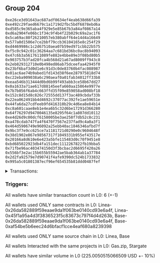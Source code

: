 ## Group 204

```0x41c8d6a00f4f853c538b887ce609c78cbadb958b
0xe26ce3d91643ac687adf0634ef4eab638d66fa39
0xe492c29faed6679c1a1719d2fbc5bdf6878ebd6a
0xd585c9e365aba4f929e5e85b67b3a84af0867a14
0xd6a2904fe06bc1f34c9f4b4f22b029c69a2ac1f6
0x5ca69ac80f26210057eb380abff64e14d4a16649
0x577a0d1506e7ce2bbf79ccb36104165e8c254f29
0xd4469986c1c2d67510aea07b59ed971cbb22b575
0xf5c0c942c01c36264aa7c681bd36bc0ac8b94093
0x47c6b3a5617611089fe882e4bbe89e3f08bd80b5
0x903757b3fad20fca4b568d21a67ad8009ff943c8
0x2eb829312710e0b498ed86ab75dceefaa42945f0
0x23bf6baf3d0d1e6c91d3c0de83760b4fac088987
0x01ac6ae74b9abed1fd143d38f6ee287975818d74
0xc22eba909038a6c290aeaf0a01fab34012ff33b8
0xeaa546b313444d0bd6b99f493abb3ce58b67dd27
0x0a1633a71ae617d88145eefa660aa15864e9977e
0x7b7b056f6ab4c663ffd35f09e859058ad008bf18
0x152c8d15d8c826c72555dd137f3ac489cbdaf33b
0x22ea062491bb4d4692c37077ac392fe1ae59651e
0x44fa6da27cdfeeb9fd416310b29c4d6ea8e84b14
0xc8a601caae8eb1e4ea6b5c32d6be17291d366280
0x64f76297d9470046135e8295f64c1a807dd10112
0xe4d26d9c00dcf6158005be3ae258f7db52c8c231
0xa478cdab747fa4f6470f7567e237fad9c4a0a3f1
0x464d5906749e96092a25ebb40ac1846346afbd7f
0x9bc3f7e9cc625ce7a1181721d0290e0c9604648f
0x38d1902e867e98567317f1049331b955ef43517e
0x20166a8d610e6e423a5bfe115483d0c70f9451e8
0xbd685022923db4fa151dec1112267822fb19bba5
0x71fbe96ac403474150d3f3bcbac2d6695f420a26
0x556bf3e2ac15b655b55942ae5bab364ab1a37784
0x2d2fa92579e7d90741f4afe9390dc524b1733832
0x995a5c01801387ecf96ef654535b81ddd0487fef
```
<details>
<summary>Transactions:</summary>

Hashes: 

Wallet: 0x41c8d6a00f4f853c538b887ce609c78cbadb958b

       Hash: 0x411b233caa596cd591ea4186e0a4b423a4adf07337e97d7698648b967bcc0695
         - source chain: Linea
         - destination chain: Scroll
         - project: Gas.zip
         - contract: 0x26da582889f59eaae9da1f063be0140cd93e6a4f
         - value USD: 0.0001498290774
       Hash: 0xaea5dc80a8e04b1f8ee9a0b04f535b6c07ec2881ef0f74d43443c6de416b4ff3
         - source chain: Linea
         - destination chain: Base
         - project: Stargate
         - contract: 0x45f1a95a4d3f3836523f5c83673c797f4d4d263b
         - value USD: 14.02968686
       Hash: 0x8e54e397578ec2c3e66bd834c4cc61e47398b732891b3e7a8f59003d31f024da
         - source chain: Base
         - destination chain: Base
         - project: Gas.zip
         - contract: 0x26da582889f59eaae9da1f063be0140cd93e6a4f
         - value USD: 5.852870629e-05
       Hash: 0xa884b77897cfcdffff69588955d2878c667b469e8bd2420648b075232ec16f24
         - source chain: Linea
         - destination chain: Linea
         - project: Gas.zip
         - contract: 0x26da582889f59eaae9da1f063be0140cd93e6a4f
         - value USD: 0.0001160733437
       Hash: 0x60b5a538fa51efdaba7948880c77e3b29797fa3facdb73412121363ec1e72fb2
         - source chain: Base
         - destination chain: Zora
         - project: Gas.zip
         - contract: 0x26da582889f59eaae9da1f063be0140cd93e6a4f
         - value USD: 0.0001272805235
       Hash: 0xde4e6a54e1c1904ac6abee1f58d0de2b826ddce138e5bbd6e160cbb446e27010
         - source chain: Base
         - destination chain: Optimism
         - project: Stargate
         - contract: 0xaf54be5b6eec24d6bfacf1cce4eaf680a8239398
         - value USD: 210.974912935
Wallet: 0xe26ce3d91643ac687adf0634ef4eab638d66fa39

       Hash:0xd0b1da10b3ba7eb05c281e9e6e0bff5cd70c32b545a58bdbb58093b3fac8eb5a
         - source chain: Linea
         - destination chain: Linea
         - project: Gas.zip
         - contract: 0x26da582889f59eaae9da1f063be0140cd93e6a4f
         - value USD: 4.270828843e-05
       Hash:0xfe8a853cf5e5db10ad4979ea513e9c57bb438df90d9cd1fb6f187e5a6695c4e9
         - source chain: Linea
         - destination chain: Base
         - project: Stargate
         - contract: 0x45f1a95a4d3f3836523f5c83673c797f4d4d263b
         - value USD: 13.820456934
       Hash:0xa4ef129d5d5be736fa3839424279f450c2f5b82abb18172f65bcb4c87debbadb
         - source chain: Base
         - destination chain: Scroll
         - project: Gas.zip
         - contract: 0x26da582889f59eaae9da1f063be0140cd93e6a4f
         - value USD: 0.0001537199825
       Hash:0x0c4ecaf11e3a06c240ea90265c8fd26f449d357fe96193105551b72eb24f1ee2
         - source chain: Linea
         - destination chain: Base
         - project: Gas.zip
         - contract: 0x26da582889f59eaae9da1f063be0140cd93e6a4f
         - value USD: 7.193277641e-05
       Hash:0xc939b1819128eaa5fe4bf35aeceea1f1845bbb666240eaa89970ffb1a64814ca
         - source chain: Base
         - destination chain: Metis
         - project: Gas.zip
         - contract: 0x26da582889f59eaae9da1f063be0140cd93e6a4f
         - value USD: 1.180063942e-06
       Hash:0x522fbc18748fd52a25970152a49ee637b36ffc890c17b2140602f7cfcda7c3f0
         - source chain: Base
         - destination chain: Optimism
         - project: Stargate
         - contract: 0xaf54be5b6eec24d6bfacf1cce4eaf680a8239398
         - value USD: 209.671591903
Wallet: 0xe492c29faed6679c1a1719d2fbc5bdf6878ebd6a

       Hash:0xce672d0368019d1aa518acbc37d0731fce7a05e4489b74e7c5a019aedbdeb96a
         - source chain: Linea
         - destination chain: Kava
         - project: Gas.zip
         - contract: 0x26da582889f59eaae9da1f063be0140cd93e6a4f
         - value USD: 1.852432064e-08
       Hash:0xc646f80d2a008d2169dc5f2f643aa8668a497e227b0fef9c697154c4cf1f98df
         - source chain: Linea
         - destination chain: Base
         - project: Stargate
         - contract: 0x45f1a95a4d3f3836523f5c83673c797f4d4d263b
         - value USD: 15.634680722
       Hash:0x44a41ce99151cfabcdc272a8f488df4f603a944df1c4d3186a85bbd1355291c3
         - source chain: Base
         - destination chain: Zora
         - project: Gas.zip
         - contract: 0x26da582889f59eaae9da1f063be0140cd93e6a4f
         - value USD: 0.0001520418168
       Hash:0xb74a63b002f59f4f199cbf214a3a78b381ba686e6f845ae5d0fc52dd815afd84
         - source chain: Linea
         - destination chain: Zora
         - project: Gas.zip
         - contract: 0x26da582889f59eaae9da1f063be0140cd93e6a4f
         - value USD: 6.082454022e-05
       Hash:0x1b954f44cdd26685929a0199e9fb3e548fc17cc5eaf8ffbd99f97580d46f15a0
         - source chain: Base
         - destination chain: Metis
         - project: Gas.zip
         - contract: 0x26da582889f59eaae9da1f063be0140cd93e6a4f
         - value USD: 2.108204362e-06
       Hash:0x6c99a29ab057270992534fe8d8954d3742a78a6bae7041791cc697f087ab1eb4
         - source chain: Base
         - destination chain: Optimism
         - project: Stargate
         - contract: 0xaf54be5b6eec24d6bfacf1cce4eaf680a8239398
         - value USD: 215.075515429
Wallet: 0xd585c9e365aba4f929e5e85b67b3a84af0867a14

       Hash:0xc31bc87b1899b430689a70d4363df5e65bc25001acff0601db296f91aee2db00
         - source chain: Linea
         - destination chain: Arbitrum
         - project: Gas.zip
         - contract: 0x26da582889f59eaae9da1f063be0140cd93e6a4f
         - value USD: 4.696623303e-05
       Hash:0x1bb20151ee5fb4f358d4abded4de0012bf03079b1f368b20fded7204ba83eb46
         - source chain: Linea
         - destination chain: Base
         - project: Stargate
         - contract: 0x45f1a95a4d3f3836523f5c83673c797f4d4d263b
         - value USD: 13.654425068
       Hash:0xd03b2e85eea398ac95045d262044277c5cb5fdf72ce04d3d14b58c550f6272ae
         - source chain: Base
         - destination chain: Zora
         - project: Gas.zip
         - contract: 0x26da582889f59eaae9da1f063be0140cd93e6a4f
         - value USD: 6.477719787e-05
       Hash:0x51d3205839b37da02f90345d0b3be6ff6f6136fdce31e5c792ead6127150121e
         - source chain: Linea
         - destination chain: Base
         - project: Gas.zip
         - contract: 0x26da582889f59eaae9da1f063be0140cd93e6a4f
         - value USD: 9.319889227e-05
       Hash:0x4842b207f2681ac08ee83e249afd10c380374067640c7750d8865154b6c5045b
         - source chain: Base
         - destination chain: Scroll
         - project: Gas.zip
         - contract: 0x26da582889f59eaae9da1f063be0140cd93e6a4f
         - value USD: 0.0001136091584
       Hash:0x5cd2701ebe34c631860241f1d309324fa8972b196ad874bfc10c511a5af8ef39
         - source chain: Base
         - destination chain: Optimism
         - project: Stargate
         - contract: 0xaf54be5b6eec24d6bfacf1cce4eaf680a8239398
         - value USD: 213.091349884
Wallet: 0xd6a2904fe06bc1f34c9f4b4f22b029c69a2ac1f6

       Hash:0xb015a067a28c9925600a5278f823265b6f6550c53039330d1e03e6d4a282b2ba
         - source chain: Linea
         - destination chain: Arbitrum
         - project: Gas.zip
         - contract: 0x26da582889f59eaae9da1f063be0140cd93e6a4f
         - value USD: 3.11939906e-05
       Hash:0x5d3371843715a75edd46b7362a7c64d0772f638bb86abf9364e7d113eb307f81
         - source chain: Linea
         - destination chain: Base
         - project: Stargate
         - contract: 0x45f1a95a4d3f3836523f5c83673c797f4d4d263b
         - value USD: 15.565747824
       Hash:0x34bb45c04f3b209beb8f622937a93bca3003a7dd1cedd8b9afd23ad7e5117a9e
         - source chain: Base
         - destination chain: Arbitrum
         - project: Gas.zip
         - contract: 0x26da582889f59eaae9da1f063be0140cd93e6a4f
         - value USD: 3.759091276e-05
       Hash:0x441a450612d991fe6192227b6b01ddcf950ba88b60822bffce0498b9db0d3563
         - source chain: Linea
         - destination chain: Base
         - project: Gas.zip
         - contract: 0x26da582889f59eaae9da1f063be0140cd93e6a4f
         - value USD: 4.251177542e-05
       Hash:0x74105b14c30aac8413ba1350a646a763fc36b49631f72cc6b7ce25b0a5452aae
         - source chain: Base
         - destination chain: Zora
         - project: Gas.zip
         - contract: 0x26da582889f59eaae9da1f063be0140cd93e6a4f
         - value USD: 0.000114256504
       Hash:0xc99415ab40d77885fe399e104329e63088a02dc3ed8203c73acc7faf8d27cd00
         - source chain: Base
         - destination chain: Optimism
         - project: Stargate
         - contract: 0xaf54be5b6eec24d6bfacf1cce4eaf680a8239398
         - value USD: 212.622964447
Wallet: 0x5ca69ac80f26210057eb380abff64e14d4a16649

       Hash:0x8ea21cbad9a64b2c1635bfcfc8ea864de5b88280e9dcf0ab784c34ed783ae945
         - source chain: Linea
         - destination chain: Base
         - project: Gas.zip
         - contract: 0x26da582889f59eaae9da1f063be0140cd93e6a4f
         - value USD: 0.000149661056
       Hash:0xe810eb2312af5c357dd13ca7e3beb2ae66d57a1b4b4768b26e2fc9d1184ba0e6
         - source chain: Linea
         - destination chain: Base
         - project: Stargate
         - contract: 0x45f1a95a4d3f3836523f5c83673c797f4d4d263b
         - value USD: 13.055237791
       Hash:0x4ce818ee45aecea1a0d0d700f78be6d41b6f7e3905e36307ad33242f3e8e11f1
         - source chain: Base
         - destination chain: Metis
         - project: Gas.zip
         - contract: 0x26da582889f59eaae9da1f063be0140cd93e6a4f
         - value USD: 3.924225676e-06
       Hash:0x5b7ff30d698f9741b209b59e9cbc5180316ec7debf56b133e7a40726b201c96f
         - source chain: Linea
         - destination chain: Kava
         - project: Gas.zip
         - contract: 0x26da582889f59eaae9da1f063be0140cd93e6a4f
         - value USD: 2.728650954e-08
       Hash:0xdb98c5fd3fc436aae9ee62841bb4335d791fba4b6c599a4dfe197beeb22c23eb
         - source chain: Base
         - destination chain: Linea
         - project: Gas.zip
         - contract: 0x26da582889f59eaae9da1f063be0140cd93e6a4f
         - value USD: 9.807286321e-05
       Hash:0x534fe1c64c53d8bdef2c7559288d193fcfa1bbbf30e0d9619a00dfe003663462
         - source chain: Base
         - destination chain: Optimism
         - project: Stargate
         - contract: 0xaf54be5b6eec24d6bfacf1cce4eaf680a8239398
         - value USD: 207.972579598
Wallet: 0x577a0d1506e7ce2bbf79ccb36104165e8c254f29

       Hash:0x2a46bd338988bee97cc203180e54a00bf7de47bb0f3fa45dea014c93c694a0a4
         - source chain: Linea
         - destination chain: Linea
         - project: Gas.zip
         - contract: 0x26da582889f59eaae9da1f063be0140cd93e6a4f
         - value USD: 6.589292396e-05
       Hash:0x3e226acfa1467e5b34e6ff32d40f833c6d3dd72265a6d0b8aa404c26dfda2fda
         - source chain: Linea
         - destination chain: Base
         - project: Stargate
         - contract: 0x45f1a95a4d3f3836523f5c83673c797f4d4d263b
         - value USD: 13.0278997
       Hash:0x2bcdbcadf15c02e697b7b10441511adb75c0f6f5053c816c96c42f01db82090f
         - source chain: Base
         - destination chain: Base
         - project: Gas.zip
         - contract: 0x26da582889f59eaae9da1f063be0140cd93e6a4f
         - value USD: 5.605073599e-05
       Hash:0xa664c2f885fddb55be6ca089a4c1796a1cafe7ee466c30fdd55114083e2a3533
         - source chain: Linea
         - destination chain: Kava
         - project: Gas.zip
         - contract: 0x26da582889f59eaae9da1f063be0140cd93e6a4f
         - value USD: 2.260629917e-08
       Hash:0xa73f5d766384192b2a0cc8c29bd37924e3755e0c240843fadeeeb2d8407ec2aa
         - source chain: Base
         - destination chain: Zora
         - project: Gas.zip
         - contract: 0x26da582889f59eaae9da1f063be0140cd93e6a4f
         - value USD: 0.0001094014118
       Hash:0xf79c9b0786fa9c1126fddcf527725c7f18d6e375640f4b941791de0598f086e3
         - source chain: Base
         - destination chain: Optimism
         - project: Stargate
         - contract: 0xaf54be5b6eec24d6bfacf1cce4eaf680a8239398
         - value USD: 214.52261935
Wallet: 0xd4469986c1c2d67510aea07b59ed971cbb22b575

       Hash:0x9df875c897dc53372e515fe4fad00b7b4c76814995eaad2a87e7a1471008c08d
         - source chain: Linea
         - destination chain: Arbitrum
         - project: Gas.zip
         - contract: 0x26da582889f59eaae9da1f063be0140cd93e6a4f
         - value USD: 0.0001734946668
       Hash:0xb834f125a87dba99a630c1691622ee698b8ff02ffaabcc6eb0e4091ef42dc74b
         - source chain: Linea
         - destination chain: Base
         - project: Stargate
         - contract: 0x45f1a95a4d3f3836523f5c83673c797f4d4d263b
         - value USD: 15.065378395
       Hash:0xec2ade3000daf63ac4913a3527d0f63c505b7bddcde31f9af8bd3a2ce9d8bb99
         - source chain: Base
         - destination chain: Metis
         - project: Gas.zip
         - contract: 0x26da582889f59eaae9da1f063be0140cd93e6a4f
         - value USD: 2.775915364e-06
       Hash:0xa3ea22a610537b65740e6e9e0ef7c79dd6f882b573092595f2300b913fbac2d5
         - source chain: Linea
         - destination chain: Zora
         - project: Gas.zip
         - contract: 0x26da582889f59eaae9da1f063be0140cd93e6a4f
         - value USD: 0.0001412698999
       Hash:0xa3bd22ebb9979f42e58a222f77edcd563dd3fadaf8712cf01213b59d479f386d
         - source chain: Base
         - destination chain: Base
         - project: Gas.zip
         - contract: 0x26da582889f59eaae9da1f063be0140cd93e6a4f
         - value USD: 0.0001320585089
       Hash:0x9b097a88fa3294385bbd90d5b24aa9985a3ffba37dde3dd856ca2e7cc3e3ea6a
         - source chain: Base
         - destination chain: Optimism
         - project: Stargate
         - contract: 0xaf54be5b6eec24d6bfacf1cce4eaf680a8239398
         - value USD: 215.206093152
Wallet: 0xf5c0c942c01c36264aa7c681bd36bc0ac8b94093

       Hash:0x71ff6f86ad1c96828e9965baf6d8e2d845c3654b4201b973e96a25162ee782c0
         - source chain: Linea
         - destination chain: Scroll
         - project: Gas.zip
         - contract: 0x26da582889f59eaae9da1f063be0140cd93e6a4f
         - value USD: 0.0001493105617
       Hash:0xeb2ba9f3142de53626a3a2e5abdf939a5d94adb2e224c85d84910f0bee13229d
         - source chain: Linea
         - destination chain: Base
         - project: Stargate
         - contract: 0x45f1a95a4d3f3836523f5c83673c797f4d4d263b
         - value USD: 14.766369152
       Hash:0x72b5d54f0d4bd8e9a849c16cc1eb9c226d2b2fc7a9bb6be2b99f36ea50126448
         - source chain: Base
         - destination chain: Scroll
         - project: Gas.zip
         - contract: 0x26da582889f59eaae9da1f063be0140cd93e6a4f
         - value USD: 0.0001671453085
       Hash:0xac9a13fa6f92de5f598a807f39fe1970057f645d069fded7cdeb9213d71d44ff
         - source chain: Linea
         - destination chain: Metis
         - project: Gas.zip
         - contract: 0x26da582889f59eaae9da1f063be0140cd93e6a4f
         - value USD: 1.583813714e-06
       Hash:0xa2ef7e852287b8997e9bd631cd14d5a9c04e695516c37276cd20e047f8ce3a59
         - source chain: Base
         - destination chain: Linea
         - project: Gas.zip
         - contract: 0x26da582889f59eaae9da1f063be0140cd93e6a4f
         - value USD: 0.0001372372739
       Hash:0xf1fbe68178bb6311a910d1f4c0916d53e7334f9f9f154d87e22e70aae11867e6
         - source chain: Base
         - destination chain: Optimism
         - project: Stargate
         - contract: 0xaf54be5b6eec24d6bfacf1cce4eaf680a8239398
         - value USD: 210.695899179
Wallet: 0x47c6b3a5617611089fe882e4bbe89e3f08bd80b5

       Hash:0x231848f1d0c484952ba0513fb34b2815cd55be71f2a10fee8519ad5d94a15807
         - source chain: Linea
         - destination chain: Linea
         - project: Gas.zip
         - contract: 0x26da582889f59eaae9da1f063be0140cd93e6a4f
         - value USD: 9.323147752e-05
       Hash:0x8a9136f9c17b4e2ce4b27f22103755aed343b79a83c26902fe6248aba6a2e66d
         - source chain: Linea
         - destination chain: Base
         - project: Stargate
         - contract: 0x45f1a95a4d3f3836523f5c83673c797f4d4d263b
         - value USD: 14.812701575
       Hash:0xf61924456d306a4b78b29add150ce6d1dee90e005a517a673db48bcbae28525d
         - source chain: Base
         - destination chain: Base
         - project: Gas.zip
         - contract: 0x26da582889f59eaae9da1f063be0140cd93e6a4f
         - value USD: 2.847998267e-05
       Hash:0xc0c783d212d2942ff9716a52902a3c437836c5b27a526ecb7f893de8e11927b5
         - source chain: Linea
         - destination chain: Kava
         - project: Gas.zip
         - contract: 0x26da582889f59eaae9da1f063be0140cd93e6a4f
         - value USD: 3.233696117e-08
       Hash:0x8a78c6eadef0c4f44b9e71b79b170a5e013a72dbb629ad74b6515ddbb99e227d
         - source chain: Base
         - destination chain: Linea
         - project: Gas.zip
         - contract: 0x26da582889f59eaae9da1f063be0140cd93e6a4f
         - value USD: 0.0001155511953
       Hash:0xaaab093dc6c8cb991d1ecc28d82e3317d78b6a70609b3041ce26469f4538530e
         - source chain: Base
         - destination chain: Optimism
         - project: Stargate
         - contract: 0xaf54be5b6eec24d6bfacf1cce4eaf680a8239398
         - value USD: 214.215901604
Wallet: 0x903757b3fad20fca4b568d21a67ad8009ff943c8

       Hash:0xc7320c68bb1570d738c68f1f15a7ffb8f22bd5e449ff5c32900bbc0680cbca40
         - source chain: Linea
         - destination chain: Scroll
         - project: Gas.zip
         - contract: 0x26da582889f59eaae9da1f063be0140cd93e6a4f
         - value USD: 7.324518058e-05
       Hash:0x1c3a6db14a7538256b0ed7caa42e58a3819f3c12e2870496525bb018b01192b8
         - source chain: Linea
         - destination chain: Base
         - project: Stargate
         - contract: 0x45f1a95a4d3f3836523f5c83673c797f4d4d263b
         - value USD: 13.141930987
       Hash:0xafa27dcb204878b503171d8ac5dd01a7904b470d53e19dc7e35b6e00c7d6dab7
         - source chain: Base
         - destination chain: Linea
         - project: Gas.zip
         - contract: 0x26da582889f59eaae9da1f063be0140cd93e6a4f
         - value USD: 0.0001590462633
       Hash:0x2670e64f52820d0e476d803ca551d4539cf99bb0c335583e81b8b1c05a1943ce
         - source chain: Linea
         - destination chain: Zora
         - project: Gas.zip
         - contract: 0x26da582889f59eaae9da1f063be0140cd93e6a4f
         - value USD: 5.690675164e-05
       Hash:0x1e24ff7a7f9e1d3234527f77bc1e44c761a8fd26b43fe7e643c4db760f39871c
         - source chain: Base
         - destination chain: Metis
         - project: Gas.zip
         - contract: 0x26da582889f59eaae9da1f063be0140cd93e6a4f
         - value USD: 3.524992692e-06
       Hash:0xcf23f0412ced60ef851c4da042c43d75eb805be57150225a579d4efc6367696d
         - source chain: Base
         - destination chain: Optimism
         - project: Stargate
         - contract: 0xaf54be5b6eec24d6bfacf1cce4eaf680a8239398
         - value USD: 205.077714255
Wallet: 0x2eb829312710e0b498ed86ab75dceefaa42945f0

       Hash:0x1afe400baf6a3da92f4bf5d94fd96e5d4cd3c357a3d4272186cf9e35e4eae75a
         - source chain: Linea
         - destination chain: Kava
         - project: Gas.zip
         - contract: 0x26da582889f59eaae9da1f063be0140cd93e6a4f
         - value USD: 4.39993094e-08
       Hash:0x49299ec3ad4b555d928bacc642ca3542470e5f327276d89c7a4fd7f24ebd53fe
         - source chain: Linea
         - destination chain: Base
         - project: Stargate
         - contract: 0x45f1a95a4d3f3836523f5c83673c797f4d4d263b
         - value USD: 15.876537626
       Hash:0x6cac1b381866c558d342f8858206813c77ee7166da3ec98dc04f411b9bce2462
         - source chain: Base
         - destination chain: Linea
         - project: Gas.zip
         - contract: 0x26da582889f59eaae9da1f063be0140cd93e6a4f
         - value USD: 0.000143309054
       Hash:0x7d62f54b58f28429294d694706b9c62cf5efceb29d43dc9a9f9d314611f0d58a
         - source chain: Linea
         - destination chain: Kava
         - project: Gas.zip
         - contract: 0x26da582889f59eaae9da1f063be0140cd93e6a4f
         - value USD: 4.341126294e-08
       Hash:0x9985e5781e19aa276d4c2a7b0e9f0571c9c76d7a77b04426912d9febcc90bf5d
         - source chain: Base
         - destination chain: Scroll
         - project: Gas.zip
         - contract: 0x26da582889f59eaae9da1f063be0140cd93e6a4f
         - value USD: 6.805084211e-05
       Hash:0x36077b65d67836d2d1c66b618199f34d7b5a5cf13c1ba5a8bcadaf1d36a12634
         - source chain: Base
         - destination chain: Optimism
         - project: Stargate
         - contract: 0xaf54be5b6eec24d6bfacf1cce4eaf680a8239398
         - value USD: 208.779717443
Wallet: 0x23bf6baf3d0d1e6c91d3c0de83760b4fac088987

       Hash:0xc203969db8cff473737b4bd596fedd5229e83c5266366d5257c87661b55fdbe8
         - source chain: Linea
         - destination chain: Scroll
         - project: Gas.zip
         - contract: 0x26da582889f59eaae9da1f063be0140cd93e6a4f
         - value USD: 0.0001443876287
       Hash:0x6635984fcc9e74822dd2461cb679349272b170964200a6f2a0b7c02e78a193e0
         - source chain: Linea
         - destination chain: Base
         - project: Stargate
         - contract: 0x45f1a95a4d3f3836523f5c83673c797f4d4d263b
         - value USD: 15.450047903
       Hash:0x6de46f1b0a66bd7bcc990c2e3fb2939e300d228d82d4edec79584b24a5aa46d0
         - source chain: Base
         - destination chain: Base
         - project: Gas.zip
         - contract: 0x26da582889f59eaae9da1f063be0140cd93e6a4f
         - value USD: 9.308391828e-05
       Hash:0x59411a1e9c21160e82878abc37d2347a58a649c04426ecb7409287aca3f0cc01
         - source chain: Linea
         - destination chain: Zora
         - project: Gas.zip
         - contract: 0x26da582889f59eaae9da1f063be0140cd93e6a4f
         - value USD: 4.120833739e-05
       Hash:0x672004ca11b7f710762bad0a57390c9c8639fb350ae43e9bacaa112823538e5b
         - source chain: Base
         - destination chain: Base
         - project: Gas.zip
         - contract: 0x26da582889f59eaae9da1f063be0140cd93e6a4f
         - value USD: 0.0001263801354
       Hash:0x2f2c6d2f2d22e1dc952a8ef968be45eb8540b20856090acf928b8331b2b1b266
         - source chain: Base
         - destination chain: Optimism
         - project: Stargate
         - contract: 0xaf54be5b6eec24d6bfacf1cce4eaf680a8239398
         - value USD: 213.988308415
Wallet: 0x01ac6ae74b9abed1fd143d38f6ee287975818d74

       Hash:0x764115999f298281adda2b3f2ba8f8c34b479ffd54d359d3a322113efdf2bc2a
         - source chain: Linea
         - destination chain: Base
         - project: Gas.zip
         - contract: 0x26da582889f59eaae9da1f063be0140cd93e6a4f
         - value USD: 0.0001219584825
       Hash:0x342342aa870ed878fa6adb5836bf5cfca80ca8c8be99cdc879daa25c0f090989
         - source chain: Linea
         - destination chain: Base
         - project: Stargate
         - contract: 0x45f1a95a4d3f3836523f5c83673c797f4d4d263b
         - value USD: 15.952991715
       Hash:0xa573bd7534b16fceb91c28d548fab410fab8c4ba15695cad5291bd6d3ad88564
         - source chain: Base
         - destination chain: Scroll
         - project: Gas.zip
         - contract: 0x26da582889f59eaae9da1f063be0140cd93e6a4f
         - value USD: 0.0001553630866
       Hash:0xdd409a55eb62d232534211df7c33c7e74242ac7e709fe1c000fc98787801dab7
         - source chain: Linea
         - destination chain: Scroll
         - project: Gas.zip
         - contract: 0x26da582889f59eaae9da1f063be0140cd93e6a4f
         - value USD: 4.578704155e-05
       Hash:0xf4d8536d0995fb7a1c67bc5b3bdaf1c28fd6d17759fc862cef3e73ce6f6d2b69
         - source chain: Base
         - destination chain: Arbitrum
         - project: Gas.zip
         - contract: 0x26da582889f59eaae9da1f063be0140cd93e6a4f
         - value USD: 5.282041555e-05
       Hash:0xa780120709aa6dbbbb8b7db3fa40983163da54f179c66a2812cd32f559eefb11
         - source chain: Base
         - destination chain: Optimism
         - project: Stargate
         - contract: 0xaf54be5b6eec24d6bfacf1cce4eaf680a8239398
         - value USD: 207.067134068
Wallet: 0xc22eba909038a6c290aeaf0a01fab34012ff33b8

       Hash:0xd981cacc4ae3fb3dba95ebeb638dcfd8c6e449b4d0830cf06e2232cceab61b39
         - source chain: Linea
         - destination chain: Zora
         - project: Gas.zip
         - contract: 0x26da582889f59eaae9da1f063be0140cd93e6a4f
         - value USD: 4.520874782e-05
       Hash:0x401688bd35e6d035f8edfd64adb0095d940fce87958977c1a8c3430f31a98580
         - source chain: Linea
         - destination chain: Base
         - project: Stargate
         - contract: 0x45f1a95a4d3f3836523f5c83673c797f4d4d263b
         - value USD: 16.280540724
       Hash:0xa9d12d74c88a1b769130e2bdcda9bc8af8797777be0d8d47aabb553c04a84f62
         - source chain: Base
         - destination chain: Base
         - project: Gas.zip
         - contract: 0x26da582889f59eaae9da1f063be0140cd93e6a4f
         - value USD: 0.0001098256302
       Hash:0x862ca2047111de27b73751be46d23c4a0b2ea809da3cbdacb1095ba0c27d0015
         - source chain: Linea
         - destination chain: Base
         - project: Gas.zip
         - contract: 0x26da582889f59eaae9da1f063be0140cd93e6a4f
         - value USD: 0.0001288578169
       Hash:0x30cb5619c98a3f5a5212fa02d87ac48688fdcb649b1b5f4a4e905c2b6778edea
         - source chain: Base
         - destination chain: Scroll
         - project: Gas.zip
         - contract: 0x26da582889f59eaae9da1f063be0140cd93e6a4f
         - value USD: 0.0001169826381
       Hash:0x8049f0f8146ad8e3799e33883b962b1432693ca015bcf4941a3255933f8238f6
         - source chain: Base
         - destination chain: Optimism
         - project: Stargate
         - contract: 0xaf54be5b6eec24d6bfacf1cce4eaf680a8239398
         - value USD: 206.984298766
Wallet: 0xeaa546b313444d0bd6b99f493abb3ce58b67dd27

       Hash:0x4b838cccabaa427eb04fb853ed6136208fd97bf1c23127497c5aeddeabd72c51
         - source chain: Linea
         - destination chain: Linea
         - project: Gas.zip
         - contract: 0x26da582889f59eaae9da1f063be0140cd93e6a4f
         - value USD: 0.0001012816133
       Hash:0xd95b7bfc1fb09ab29b8e88b68b56d44180e19ab2089ff8807066d09fe465f420
         - source chain: Linea
         - destination chain: Base
         - project: Stargate
         - contract: 0x45f1a95a4d3f3836523f5c83673c797f4d4d263b
         - value USD: 13.653030589
       Hash:0xf248257571d8456a4a2fbed548a0401fe7533c1c85654b9909b3da2137092950
         - source chain: Base
         - destination chain: Arbitrum
         - project: Gas.zip
         - contract: 0x26da582889f59eaae9da1f063be0140cd93e6a4f
         - value USD: 5.558248358e-05
       Hash:0xa33099f16f9b242262bdc934dc7bbc29814fd7c2f4099879a017cdd0a2c7f9b5
         - source chain: Linea
         - destination chain: Linea
         - project: Gas.zip
         - contract: 0x26da582889f59eaae9da1f063be0140cd93e6a4f
         - value USD: 4.611409184e-05
       Hash:0x21067e0f3faa8e78cbe35dfa12f95aebff0bccdae60c30a8a1649b4aeccc43ca
         - source chain: Base
         - destination chain: Kava
         - project: Gas.zip
         - contract: 0x26da582889f59eaae9da1f063be0140cd93e6a4f
         - value USD: 4.499101914e-09
       Hash:0xcab6e61791b38e69a55e4f762a60e46d46e61556e2cc347a811ddf1172ee41c8
         - source chain: Base
         - destination chain: Optimism
         - project: Stargate
         - contract: 0xaf54be5b6eec24d6bfacf1cce4eaf680a8239398
         - value USD: 212.205782574
Wallet: 0x0a1633a71ae617d88145eefa660aa15864e9977e

       Hash:0x56d0829beccef6da7e2d49cdf309819a3cca8b9b3fbca2dd5d5e572d9b151b24
         - source chain: Linea
         - destination chain: Metis
         - project: Gas.zip
         - contract: 0x26da582889f59eaae9da1f063be0140cd93e6a4f
         - value USD: 4.068786664e-06
       Hash:0xc3d269019e234b5c7ee62983f7e700764ac63ca29af730ea6c93a0497c24341d
         - source chain: Linea
         - destination chain: Base
         - project: Stargate
         - contract: 0x45f1a95a4d3f3836523f5c83673c797f4d4d263b
         - value USD: 14.758813012
       Hash:0x34495c6302acd2aa6818f3667c0e941e67249ca5273bd6aa43e89bfb45cbe701
         - source chain: Base
         - destination chain: Linea
         - project: Gas.zip
         - contract: 0x26da582889f59eaae9da1f063be0140cd93e6a4f
         - value USD: 3.382367015e-05
       Hash:0x8641dd59ec0d45220823f1b61c97e3520a0f603029a000ff5ec4427f692f0377
         - source chain: Linea
         - destination chain: Linea
         - project: Gas.zip
         - contract: 0x26da582889f59eaae9da1f063be0140cd93e6a4f
         - value USD: 7.685681974e-05
       Hash:0xd1ce23aaac1d06407ce21e35bb507564006663f3708852cc51b29bd9f959e845
         - source chain: Base
         - destination chain: Base
         - project: Gas.zip
         - contract: 0x26da582889f59eaae9da1f063be0140cd93e6a4f
         - value USD: 3.88861955e-05
       Hash:0x97943dccce4f8f0125d079b07b65a8b7a1abccec2680cb03d43f3f79e8d48469
         - source chain: Base
         - destination chain: Optimism
         - project: Stargate
         - contract: 0xaf54be5b6eec24d6bfacf1cce4eaf680a8239398
         - value USD: 207.978955268
Wallet: 0x7b7b056f6ab4c663ffd35f09e859058ad008bf18

       Hash:0xfa3f33ee6ea3290304cf493ff97bd6ca43b6233c5b316bfbe72910af2a41f096
         - source chain: Linea
         - destination chain: Scroll
         - project: Gas.zip
         - contract: 0x26da582889f59eaae9da1f063be0140cd93e6a4f
         - value USD: 0.0001188043838
       Hash:0x1a472e74b94c5231c14483f35c3aa99baa926f47ae21fa1108f4c7cbcadac38f
         - source chain: Linea
         - destination chain: Base
         - project: Stargate
         - contract: 0x45f1a95a4d3f3836523f5c83673c797f4d4d263b
         - value USD: 14.885135046
       Hash:0xd756dc1e3a14da3b982fd9d191c8fccf4c99a6a9ce3931e7ecbf50e19ecefcc9
         - source chain: Base
         - destination chain: Scroll
         - project: Gas.zip
         - contract: 0x26da582889f59eaae9da1f063be0140cd93e6a4f
         - value USD: 3.817721185e-05
       Hash:0x2e99b4784f6c6af27f801cb614d540da63346ef7f05d049420b4179e8d9eb875
         - source chain: Linea
         - destination chain: Base
         - project: Gas.zip
         - contract: 0x26da582889f59eaae9da1f063be0140cd93e6a4f
         - value USD: 0.0001386693258
       Hash:0xb1d309ad30c0bdc615f20a67e5ccbf05769fc439c55ed5e51e2f42258a8d5588
         - source chain: Base
         - destination chain: Linea
         - project: Gas.zip
         - contract: 0x26da582889f59eaae9da1f063be0140cd93e6a4f
         - value USD: 3.66700564e-05
       Hash:0xa8077eac76049a7ac6a3b42ad80378ed6dc4db9c4155393c8567f959a8582f04
         - source chain: Base
         - destination chain: Optimism
         - project: Stargate
         - contract: 0xaf54be5b6eec24d6bfacf1cce4eaf680a8239398
         - value USD: 209.040615743
Wallet: 0x152c8d15d8c826c72555dd137f3ac489cbdaf33b

       Hash:0xdc8d58189cbae13fc00991ecd4c068726fa6bc1e09e3a1ed2be84f18e5197b71
         - source chain: Linea
         - destination chain: Arbitrum
         - project: Gas.zip
         - contract: 0x26da582889f59eaae9da1f063be0140cd93e6a4f
         - value USD: 0.0001208472969
       Hash:0x173c0f35a3ac79a9d3866b43e025d5473f06c83f7c3426cdb160b503a62c37ac
         - source chain: Linea
         - destination chain: Base
         - project: Stargate
         - contract: 0x45f1a95a4d3f3836523f5c83673c797f4d4d263b
         - value USD: 16.108296038
       Hash:0xee2bdaf01933699650ab74c7e6876325f1ff49c28005b34d707888eb3ac04859
         - source chain: Base
         - destination chain: Scroll
         - project: Gas.zip
         - contract: 0x26da582889f59eaae9da1f063be0140cd93e6a4f
         - value USD: 0.0001412455884
       Hash:0x871bd1b77fd50122beda20e2913c5b8a5fe094c117f4d150e729967a5d448b4b
         - source chain: Linea
         - destination chain: Scroll
         - project: Gas.zip
         - contract: 0x26da582889f59eaae9da1f063be0140cd93e6a4f
         - value USD: 6.675774883e-05
       Hash:0xc8cd106ff1f1c3af5bae1293a6f3dfcd71cbac12e63f244e9dab596d43729ce0
         - source chain: Base
         - destination chain: Base
         - project: Gas.zip
         - contract: 0x26da582889f59eaae9da1f063be0140cd93e6a4f
         - value USD: 1.849728509e-05
       Hash:0xad9b9a7e159411061e1bcd354f533c2c8cd66954838ee7ba8143c918902f47a5
         - source chain: Base
         - destination chain: Optimism
         - project: Stargate
         - contract: 0xaf54be5b6eec24d6bfacf1cce4eaf680a8239398
         - value USD: 217.164245802
Wallet: 0x22ea062491bb4d4692c37077ac392fe1ae59651e

       Hash:0xb4de78de15a2073eaecfef2745d136b0947cd4007d0a7aad820088d6f019697d
         - source chain: Linea
         - destination chain: Zora
         - project: Gas.zip
         - contract: 0x26da582889f59eaae9da1f063be0140cd93e6a4f
         - value USD: 6.830499392e-05
       Hash:0xf523ee7bf706313819376a74f8a0a72bde769ae946317ceb66bb0b99f2a878ec
         - source chain: Linea
         - destination chain: Base
         - project: Stargate
         - contract: 0x45f1a95a4d3f3836523f5c83673c797f4d4d263b
         - value USD: 15.374534414
       Hash:0xe77cab4d0fb086f4dbb64f9011db71cca47d42fe3721115e96d6d17cabdd04d5
         - source chain: Base
         - destination chain: Metis
         - project: Gas.zip
         - contract: 0x26da582889f59eaae9da1f063be0140cd93e6a4f
         - value USD: 4.973791972e-06
       Hash:0x9f2c8ddc580dfa3828fef9bd6bdbe322f3ac5f55f9c5060fcb8a63020cf560e5
         - source chain: Linea
         - destination chain: Scroll
         - project: Gas.zip
         - contract: 0x26da582889f59eaae9da1f063be0140cd93e6a4f
         - value USD: 0.0001325337661
       Hash:0xc17c2b861eadec8ab2263768cb7f1d5b3271b8f540475b6274a7c2a0835d99fa
         - source chain: Base
         - destination chain: Scroll
         - project: Gas.zip
         - contract: 0x26da582889f59eaae9da1f063be0140cd93e6a4f
         - value USD: 7.269108526e-05
       Hash:0x108172de5e594a748018dd93fa08fa48d53cd2949b023a5f344a3df9385b9ca7
         - source chain: Base
         - destination chain: Optimism
         - project: Stargate
         - contract: 0xaf54be5b6eec24d6bfacf1cce4eaf680a8239398
         - value USD: 215.029439095
Wallet: 0x44fa6da27cdfeeb9fd416310b29c4d6ea8e84b14

       Hash:0x940e4263ef9fed44ef602986e2aa882ae034085ff3ce9b2b1b29787353acec8b
         - source chain: Linea
         - destination chain: Zora
         - project: Gas.zip
         - contract: 0x26da582889f59eaae9da1f063be0140cd93e6a4f
         - value USD: 9.142360724e-05
       Hash:0x2f1aebec6adf67b58bde2617af0f109122de0cd2cde2aaf7ddeb451e0f70fd73
         - source chain: Linea
         - destination chain: Base
         - project: Stargate
         - contract: 0x45f1a95a4d3f3836523f5c83673c797f4d4d263b
         - value USD: 15.109976548
       Hash:0x47ea00ade837e076e4a7113dde967a9efbfce325e7b23ccc2b9d74eb17da27c1
         - source chain: Base
         - destination chain: Scroll
         - project: Gas.zip
         - contract: 0x26da582889f59eaae9da1f063be0140cd93e6a4f
         - value USD: 7.601953588e-05
       Hash:0xb1eccb7bf9e0019159bf5151403fdd950a351fc980a6fd0358ed3dcba7a2bf79
         - source chain: Linea
         - destination chain: Base
         - project: Gas.zip
         - contract: 0x26da582889f59eaae9da1f063be0140cd93e6a4f
         - value USD: 0.0001577315438
       Hash:0x0e5aea89d310389f129deaab92a448e26c51dff6d5773d53956cc14dea66cd44
         - source chain: Base
         - destination chain: Metis
         - project: Gas.zip
         - contract: 0x26da582889f59eaae9da1f063be0140cd93e6a4f
         - value USD: 4.029457981e-06
       Hash:0xff54492acb5f42ce85787f9a50bf3e85794f164d1c3b09c2f90565895db1542b
         - source chain: Base
         - destination chain: Optimism
         - project: Stargate
         - contract: 0xaf54be5b6eec24d6bfacf1cce4eaf680a8239398
         - value USD: 210.059736197
Wallet: 0xc8a601caae8eb1e4ea6b5c32d6be17291d366280

       Hash:0xe5c7d4ed0285e3dd15c3205bd29326c6dd1b951f5c458f0213d2149ba3ef0ce3
         - source chain: Linea
         - destination chain: Zora
         - project: Gas.zip
         - contract: 0x26da582889f59eaae9da1f063be0140cd93e6a4f
         - value USD: 0.0001152427846
       Hash:0x070e6e7133d220918b1f5afb5d4c2d6f42c1c0b68e514b7f0e7094ea71b52081
         - source chain: Linea
         - destination chain: Base
         - project: Stargate
         - contract: 0x45f1a95a4d3f3836523f5c83673c797f4d4d263b
         - value USD: 13.155572068
       Hash:0xe945cf568c741c597bb6e0f90fe9bdd6324ba49d27ac2da1491deaa90e06268c
         - source chain: Base
         - destination chain: Metis
         - project: Gas.zip
         - contract: 0x26da582889f59eaae9da1f063be0140cd93e6a4f
         - value USD: 4.106617821e-06
       Hash:0x5fcfdf23ae1d8dfad8b8ca12caec77dd527aa66c4585e06ce4fad9684aad9d1b
         - source chain: Linea
         - destination chain: Linea
         - project: Gas.zip
         - contract: 0x26da582889f59eaae9da1f063be0140cd93e6a4f
         - value USD: 9.915489164e-05
       Hash:0x1b1b61358430c18b908e80d1fcf67c552d5caca75465b17b0d4b8adea46614da
         - source chain: Base
         - destination chain: Scroll
         - project: Gas.zip
         - contract: 0x26da582889f59eaae9da1f063be0140cd93e6a4f
         - value USD: 8.435507563e-05
       Hash:0x4d6e11dede5bd2e3c614d95cf3a6055201bf6264cfe32ee4b934f18270277710
         - source chain: Base
         - destination chain: Optimism
         - project: Stargate
         - contract: 0xaf54be5b6eec24d6bfacf1cce4eaf680a8239398
         - value USD: 211.201505183
Wallet: 0x64f76297d9470046135e8295f64c1a807dd10112

       Hash:0xbae7f1349f07d56d9fa544d95a52f0493c6d0c5368c7b956551d74b0149ef0c3
         - source chain: Linea
         - destination chain: Metis
         - project: Gas.zip
         - contract: 0x26da582889f59eaae9da1f063be0140cd93e6a4f
         - value USD: 3.680026504e-06
       Hash:0x486bf77152753ce4c3eba13d6489acdabfb9bbd24693d6d804a93cf206e12dd8
         - source chain: Linea
         - destination chain: Base
         - project: Stargate
         - contract: 0x45f1a95a4d3f3836523f5c83673c797f4d4d263b
         - value USD: 12.751119686
       Hash:0x13bc7b5e8237cc58159a66202f0ab63c5a6593de637b6f69018d8ab503ad33a6
         - source chain: Base
         - destination chain: Base
         - project: Gas.zip
         - contract: 0x26da582889f59eaae9da1f063be0140cd93e6a4f
         - value USD: 4.56057398e-05
       Hash:0x5b89f314636c9ad10699c752a5a194991d0f9e9b81a91e4137e24120266df783
         - source chain: Linea
         - destination chain: Scroll
         - project: Gas.zip
         - contract: 0x26da582889f59eaae9da1f063be0140cd93e6a4f
         - value USD: 0.0001207529869
       Hash:0xc5986fb533ffa69ae5a040393b711757843f5c600bce8df3171746b2c38176e7
         - source chain: Base
         - destination chain: Arbitrum
         - project: Gas.zip
         - contract: 0x26da582889f59eaae9da1f063be0140cd93e6a4f
         - value USD: 5.192220376e-05
       Hash:0x5d3df91a65dc848d5204ab9cc1207345b863e98b7bb5205e3e6cab5bd6ac40bc
         - source chain: Base
         - destination chain: Optimism
         - project: Stargate
         - contract: 0xaf54be5b6eec24d6bfacf1cce4eaf680a8239398
         - value USD: 209.129645671
Wallet: 0xe4d26d9c00dcf6158005be3ae258f7db52c8c231

       Hash:0x2458f34fbbc8d65974e0b07726819742e2fb928779ea7d41d7707b22e54a47a3
         - source chain: Linea
         - destination chain: Zora
         - project: Gas.zip
         - contract: 0x26da582889f59eaae9da1f063be0140cd93e6a4f
         - value USD: 2.136720322e-05
       Hash:0x0852103bdf172bd815e25ce44f9825e92306326c5a7faeec7b65b77973ed8443
         - source chain: Linea
         - destination chain: Base
         - project: Stargate
         - contract: 0x45f1a95a4d3f3836523f5c83673c797f4d4d263b
         - value USD: 12.904341538
       Hash:0x367eb88ad3128725a99ad24f93ec89802ddc1b08400f075bc75d3ad79e0498f7
         - source chain: Base
         - destination chain: Scroll
         - project: Gas.zip
         - contract: 0x26da582889f59eaae9da1f063be0140cd93e6a4f
         - value USD: 0.0001537945386
       Hash:0xe8a8e2ffaf2e01c31efd530444f1e6344ca1fbb1cc6ea38b43ce9287cd0b8c5e
         - source chain: Linea
         - destination chain: Scroll
         - project: Gas.zip
         - contract: 0x26da582889f59eaae9da1f063be0140cd93e6a4f
         - value USD: 3.894202015e-05
       Hash:0xb01bdb8dc17db2f31224bd20b8cc895bb6b91381948372618c81439beee5cd81
         - source chain: Base
         - destination chain: Linea
         - project: Gas.zip
         - contract: 0x26da582889f59eaae9da1f063be0140cd93e6a4f
         - value USD: 8.467951822e-05
       Hash:0x4911699082dcc0436f8c14d3cdd5e99783f6e37d4e6bd61cad8ab91ada30e405
         - source chain: Base
         - destination chain: Optimism
         - project: Stargate
         - contract: 0xaf54be5b6eec24d6bfacf1cce4eaf680a8239398
         - value USD: 210.710853007
Wallet: 0xa478cdab747fa4f6470f7567e237fad9c4a0a3f1

       Hash:0xbf86fec454352c05ff99f15bf0d1b9334b0a1888c59a182220f10324b94fdda2
         - source chain: Linea
         - destination chain: Linea
         - project: Gas.zip
         - contract: 0x26da582889f59eaae9da1f063be0140cd93e6a4f
         - value USD: 7.14575321e-05
       Hash:0x5bb5eb55a4db44caca733ae5d782fc6faa0e702df708fcd73a7ee7fa224dfa27
         - source chain: Linea
         - destination chain: Base
         - project: Stargate
         - contract: 0x45f1a95a4d3f3836523f5c83673c797f4d4d263b
         - value USD: 13.862476105
       Hash:0x6f09a1d50b800b33eb442c365545df827bcefb3302ae4cf1d2a16146c768cac9
         - source chain: Base
         - destination chain: Zora
         - project: Gas.zip
         - contract: 0x26da582889f59eaae9da1f063be0140cd93e6a4f
         - value USD: 0.0001011981379
       Hash:0xf507a526343c1357ab70bffcea2a43e59ce6d465cd8041c9d14d682f76a7eeb4
         - source chain: Linea
         - destination chain: Scroll
         - project: Gas.zip
         - contract: 0x26da582889f59eaae9da1f063be0140cd93e6a4f
         - value USD: 0.0001010487697
       Hash:0xf76ff21c245d0a5677652c231fc1d649353adb6dbc7826a420ebd67f5a3af33e
         - source chain: Base
         - destination chain: Kava
         - project: Gas.zip
         - contract: 0x26da582889f59eaae9da1f063be0140cd93e6a4f
         - value USD: 1.499357437e-08
       Hash:0x0c631aaa62c8d512f446b5bb846b952e65be0e3fd71760287e5bc137cca949d2
         - source chain: Base
         - destination chain: Optimism
         - project: Stargate
         - contract: 0xaf54be5b6eec24d6bfacf1cce4eaf680a8239398
         - value USD: 213.579018269
Wallet: 0x464d5906749e96092a25ebb40ac1846346afbd7f

       Hash:0x6c76d02ea53c9a062a95aa3a2300b4a8b4b013f1d7201cd0eaa09ff6730f4342
         - source chain: Linea
         - destination chain: Kava
         - project: Gas.zip
         - contract: 0x26da582889f59eaae9da1f063be0140cd93e6a4f
         - value USD: 1.648106253e-08
       Hash:0xc2c0863f06ceef8d043045c366379a6a237aeec86674ad3e4dec398b120835a6
         - source chain: Linea
         - destination chain: Base
         - project: Stargate
         - contract: 0x45f1a95a4d3f3836523f5c83673c797f4d4d263b
         - value USD: 14.389677462
       Hash:0x43fe49df8aa49ae4255577774c493f85c8cf1b09c2c5f42a02c57552d83637f1
         - source chain: Base
         - destination chain: Linea
         - project: Gas.zip
         - contract: 0x26da582889f59eaae9da1f063be0140cd93e6a4f
         - value USD: 3.495330422e-05
       Hash:0x46597f858878f5b61869a4d72bd21fff11a92321dbb202424b502866fa6972b7
         - source chain: Linea
         - destination chain: Arbitrum
         - project: Gas.zip
         - contract: 0x26da582889f59eaae9da1f063be0140cd93e6a4f
         - value USD: 9.817316005e-05
       Hash:0xbeae26648ab09a64ff92d78204eb721846e054113018dc09e99ac5217538f9ca
         - source chain: Base
         - destination chain: Metis
         - project: Gas.zip
         - contract: 0x26da582889f59eaae9da1f063be0140cd93e6a4f
         - value USD: 2.454416277e-06
       Hash:0x303cd5c3fb2d894c427c3fe47bb52b0a98959ba8cb0e3142df3687f3edf34395
         - source chain: Base
         - destination chain: Optimism
         - project: Stargate
         - contract: 0xaf54be5b6eec24d6bfacf1cce4eaf680a8239398
         - value USD: 213.301381446
Wallet: 0x9bc3f7e9cc625ce7a1181721d0290e0c9604648f

       Hash:0xff61057f4f529cd876667a0d932d89023c187eb4c7d0a6a46ead22849125360c
         - source chain: Linea
         - destination chain: Zora
         - project: Gas.zip
         - contract: 0x26da582889f59eaae9da1f063be0140cd93e6a4f
         - value USD: 5.034690889e-05
       Hash:0x93a10af81da6956bed99f69a3fff7f06ab184c6b933bf9acefe3b4adbdbc1728
         - source chain: Linea
         - destination chain: Base
         - project: Stargate
         - contract: 0x45f1a95a4d3f3836523f5c83673c797f4d4d263b
         - value USD: 15.727233329
       Hash:0x5c90c51d44c8105ff3b2963c6080604efab68cea33ad4153d42ac40d1a7e8b7a
         - source chain: Base
         - destination chain: Arbitrum
         - project: Gas.zip
         - contract: 0x26da582889f59eaae9da1f063be0140cd93e6a4f
         - value USD: 0.00016544564
       Hash:0x89bf01de67516f2cecea72482a2bf089077c99c9d71a489feb91b3881f1b1510
         - source chain: Linea
         - destination chain: Zora
         - project: Gas.zip
         - contract: 0x26da582889f59eaae9da1f063be0140cd93e6a4f
         - value USD: 0.00012066989
       Hash:0x176a2309556efe780afd4cdc21298eb62d7ac0b9c4c211e78d2388dc89b11115
         - source chain: Base
         - destination chain: Kava
         - project: Gas.zip
         - contract: 0x26da582889f59eaae9da1f063be0140cd93e6a4f
         - value USD: 1.578735183e-08
       Hash:0x04cbdf37753a6f6dbde4e2b4cbf5b35e59457c254f442d5f10669132e68aa1c6
         - source chain: Base
         - destination chain: Optimism
         - project: Stargate
         - contract: 0xaf54be5b6eec24d6bfacf1cce4eaf680a8239398
         - value USD: 211.919434591
Wallet: 0x38d1902e867e98567317f1049331b955ef43517e

       Hash:0xe9d02205c0092fa303b62441286dd36185756bd3cc75228c7ab761e1cdeac768
         - source chain: Linea
         - destination chain: Metis
         - project: Gas.zip
         - contract: 0x26da582889f59eaae9da1f063be0140cd93e6a4f
         - value USD: 2.431277151e-06
       Hash:0x4260b03cf4032ff933b5b4f19ce0d6324b81986956e1b3486dfeb5321875c1a8
         - source chain: Linea
         - destination chain: Base
         - project: Stargate
         - contract: 0x45f1a95a4d3f3836523f5c83673c797f4d4d263b
         - value USD: 13.24874594
       Hash:0x923924801dc8309873abee65551c11a3b460f15a920859091fd8b239c7a15d44
         - source chain: Base
         - destination chain: Kava
         - project: Gas.zip
         - contract: 0x26da582889f59eaae9da1f063be0140cd93e6a4f
         - value USD: 4.332764433e-08
       Hash:0xf7b899fbf73b70685ee4e0678402c9057f4c6e4e77643201665f75c55f62a748
         - source chain: Linea
         - destination chain: Arbitrum
         - project: Gas.zip
         - contract: 0x26da582889f59eaae9da1f063be0140cd93e6a4f
         - value USD: 0.000158604056
       Hash:0x4e0b84c52dfae870e071e034f2e52b86c04fd8b707e14912b3ff6031584be62f
         - source chain: Base
         - destination chain: Arbitrum
         - project: Gas.zip
         - contract: 0x26da582889f59eaae9da1f063be0140cd93e6a4f
         - value USD: 6.78085031e-05
       Hash:0x1d0436b584075084dfb6dc98ac45534daccabbdcf767bc7f14ed54e39fb2e5c7
         - source chain: Base
         - destination chain: Optimism
         - project: Stargate
         - contract: 0xaf54be5b6eec24d6bfacf1cce4eaf680a8239398
         - value USD: 211.049195217
Wallet: 0x20166a8d610e6e423a5bfe115483d0c70f9451e8

       Hash:0xc5b34cf78a3f5c5cf902ef10e4138c39366522e83c61a2114c33348be3d80395
         - source chain: Linea
         - destination chain: Scroll
         - project: Gas.zip
         - contract: 0x26da582889f59eaae9da1f063be0140cd93e6a4f
         - value USD: 0.0001206228026
       Hash:0x5050e221bdc50d3c75c88be553309c2e71a32b5924978d0c386696cf73f44311
         - source chain: Linea
         - destination chain: Base
         - project: Stargate
         - contract: 0x45f1a95a4d3f3836523f5c83673c797f4d4d263b
         - value USD: 13.472639407
       Hash:0x36933481226e596717367114449e54213183a9baffff6225b525eb5049072506
         - source chain: Base
         - destination chain: Kava
         - project: Gas.zip
         - contract: 0x26da582889f59eaae9da1f063be0140cd93e6a4f
         - value USD: 7.28195703e-09
       Hash:0x63758af2913c8dba298d2fe9fa07722be0ef72a1ca258d567cd5cf712fc64f6a
         - source chain: Linea
         - destination chain: Linea
         - project: Gas.zip
         - contract: 0x26da582889f59eaae9da1f063be0140cd93e6a4f
         - value USD: 7.259814523e-05
       Hash:0xc7e1223905700f76bc5df3159d8076a3093433bcae6e587e27ccbddf0cd2ec9f
         - source chain: Base
         - destination chain: Kava
         - project: Gas.zip
         - contract: 0x26da582889f59eaae9da1f063be0140cd93e6a4f
         - value USD: 3.090831221e-08
       Hash:0x4e984ebc09216738d1a3a3f8485b1c6ef0351c1f66e9ec07f9623abac01c8421
         - source chain: Base
         - destination chain: Optimism
         - project: Stargate
         - contract: 0xaf54be5b6eec24d6bfacf1cce4eaf680a8239398
         - value USD: 209.798575057
Wallet: 0xbd685022923db4fa151dec1112267822fb19bba5

       Hash:0xb86cdba440f49a691df8606f70af3191cc2d11b49f8fb173750121689e760816
         - source chain: Linea
         - destination chain: Zora
         - project: Gas.zip
         - contract: 0x26da582889f59eaae9da1f063be0140cd93e6a4f
         - value USD: 7.482110072e-05
       Hash:0xfdaddeaf19836cf6b259b7180fd87c7a638d1748b98e7bf248b1af174a0c3d50
         - source chain: Linea
         - destination chain: Base
         - project: Stargate
         - contract: 0x45f1a95a4d3f3836523f5c83673c797f4d4d263b
         - value USD: 13.685057909
       Hash:0xbe10e2158593285ce25ea293158ed725f6085fffe4fa0609d4c06ef2d969a0f1
         - source chain: Base
         - destination chain: Scroll
         - project: Gas.zip
         - contract: 0x26da582889f59eaae9da1f063be0140cd93e6a4f
         - value USD: 0.0001095407878
       Hash:0x688538b7231c4d3a591ce951b725b6ae5543e041c881af0068b2a7e9d187e7cc
         - source chain: Linea
         - destination chain: Arbitrum
         - project: Gas.zip
         - contract: 0x26da582889f59eaae9da1f063be0140cd93e6a4f
         - value USD: 9.450839626e-05
       Hash:0x64122cb4c7718a4eea61c4e01cfd5123f3525558445d9807d8a3f665ef4f4c1d
         - source chain: Base
         - destination chain: Arbitrum
         - project: Gas.zip
         - contract: 0x26da582889f59eaae9da1f063be0140cd93e6a4f
         - value USD: 9.733277957e-05
       Hash:0x064068186e7672120ffd36d9085abcbb888eeafc89ccba10259a1d5d458f8865
         - source chain: Base
         - destination chain: Optimism
         - project: Stargate
         - contract: 0xaf54be5b6eec24d6bfacf1cce4eaf680a8239398
         - value USD: 213.375691433
Wallet: 0x71fbe96ac403474150d3f3bcbac2d6695f420a26

       Hash:0x02834ca256ad96c8384e58d1f1fe2874642d38fa94275a7117dd44e175ace3f7
         - source chain: Linea
         - destination chain: Base
         - project: Gas.zip
         - contract: 0x26da582889f59eaae9da1f063be0140cd93e6a4f
         - value USD: 7.13247876e-05
       Hash:0x8a6359c44e649ccd89a02d08685cb9769147461b61705ef8e5900c108ecfcdeb
         - source chain: Linea
         - destination chain: Base
         - project: Stargate
         - contract: 0x45f1a95a4d3f3836523f5c83673c797f4d4d263b
         - value USD: 14.344640853
       Hash:0xecd852ec45e24b749fd69f49c7b1f83373558afac82a501af39790d86416110f
         - source chain: Base
         - destination chain: Metis
         - project: Gas.zip
         - contract: 0x26da582889f59eaae9da1f063be0140cd93e6a4f
         - value USD: 3.442199609e-06
       Hash:0xc9e878fbb3da2e0fb7b12979ba13418411c9a7ea66d56f3d27443a5e79719b94
         - source chain: Linea
         - destination chain: Scroll
         - project: Gas.zip
         - contract: 0x26da582889f59eaae9da1f063be0140cd93e6a4f
         - value USD: 7.129007054e-05
       Hash:0x3af34045baddd54ee2783ea06d45ba2401099679aacd9ea6c78864a2429cec0b
         - source chain: Base
         - destination chain: Zora
         - project: Gas.zip
         - contract: 0x26da582889f59eaae9da1f063be0140cd93e6a4f
         - value USD: 0.0001131775428
       Hash:0x4b460dd40f2215fe0117140032ede9606bdc79da2956ed00ebff246f2bfbff8e
         - source chain: Base
         - destination chain: Optimism
         - project: Stargate
         - contract: 0xaf54be5b6eec24d6bfacf1cce4eaf680a8239398
         - value USD: 211.13728393
Wallet: 0x556bf3e2ac15b655b55942ae5bab364ab1a37784

       Hash:0xcdc5b61a1a493249fd9a2c3dbd5d06fb70a44c5ad981183a5e404ad520bd557f
         - source chain: Linea
         - destination chain: Scroll
         - project: Gas.zip
         - contract: 0x26da582889f59eaae9da1f063be0140cd93e6a4f
         - value USD: 0.0001010434491
       Hash:0x6a5ad9e048b3f5fa63ba3d43fc90a79154ed3865ac84d521cd03916c3e25715f
         - source chain: Linea
         - destination chain: Base
         - project: Stargate
         - contract: 0x45f1a95a4d3f3836523f5c83673c797f4d4d263b
         - value USD: 13.691714625
       Hash:0xa896e1b534335a81ec73f898334db5f357f0cf27bbe79f8c4baf735a95f7f8ac
         - source chain: Base
         - destination chain: Zora
         - project: Gas.zip
         - contract: 0x26da582889f59eaae9da1f063be0140cd93e6a4f
         - value USD: 0.0001077906984
       Hash:0x51c0b07a558536ecdc5a48c7f4718ed21255a09fbc3549acf80f0e0459a5bbee
         - source chain: Linea
         - destination chain: Metis
         - project: Gas.zip
         - contract: 0x26da582889f59eaae9da1f063be0140cd93e6a4f
         - value USD: 1.551893562e-06
       Hash:0xa9cd70ca42dc4caa6c1380db2c0d3008e73e466c3246fa8331b9fec240ebe7c4
         - source chain: Base
         - destination chain: Zora
         - project: Gas.zip
         - contract: 0x26da582889f59eaae9da1f063be0140cd93e6a4f
         - value USD: 0.0001333413578
       Hash:0x3522cac00e737a75c2dc198981c63ff18110cbc9fc0408a6ba8c170184a44dc2
         - source chain: Base
         - destination chain: Optimism
         - project: Stargate
         - contract: 0xaf54be5b6eec24d6bfacf1cce4eaf680a8239398
         - value USD: 212.703803112
Wallet: 0x2d2fa92579e7d90741f4afe9390dc524b1733832

       Hash:0xaef330837ce8ea1a19066b40d71f9130e1bebb4699ce14ea29c108579db4c70b
         - source chain: Linea
         - destination chain: Metis
         - project: Gas.zip
         - contract: 0x26da582889f59eaae9da1f063be0140cd93e6a4f
         - value USD: 4.730111188e-06
       Hash:0x6a5461a3991681719e3ea45f5d19d7bc66c7c2df6cd72e411c5341e97323ed52
         - source chain: Linea
         - destination chain: Base
         - project: Stargate
         - contract: 0x45f1a95a4d3f3836523f5c83673c797f4d4d263b
         - value USD: 14.892049488
       Hash:0x49e2454b1ffc05ead40c5c2e3723e3c9e3879ca5f2246808dc208f0bc6a8e62d
         - source chain: Base
         - destination chain: Kava
         - project: Gas.zip
         - contract: 0x26da582889f59eaae9da1f063be0140cd93e6a4f
         - value USD: 8.921100069e-09
       Hash:0x36f5c5df48b2f7bb3fb4f1c3052d4aa28a01af969b7cc0158d8887dd89ba883b
         - source chain: Linea
         - destination chain: Base
         - project: Gas.zip
         - contract: 0x26da582889f59eaae9da1f063be0140cd93e6a4f
         - value USD: 4.382050207e-05
       Hash:0x355f73f6f31703b555b436caf76d9452ec3def24e8afcf57aea4e98bbf70554e
         - source chain: Base
         - destination chain: Arbitrum
         - project: Gas.zip
         - contract: 0x26da582889f59eaae9da1f063be0140cd93e6a4f
         - value USD: 0.000138544923
       Hash:0x42d3607d5cbd4707e6852f7bf0510eef859594300974ee54947de802616c5a4e
         - source chain: Base
         - destination chain: Optimism
         - project: Stargate
         - contract: 0xaf54be5b6eec24d6bfacf1cce4eaf680a8239398
         - value USD: 215.256978012
Wallet: 0x995a5c01801387ecf96ef654535b81ddd0487fef

       Hash:0x778c027681cc5ba3332182966616142420c54285285c5e0c573387c43e512894
         - source chain: Linea
         - destination chain: Arbitrum
         - project: Gas.zip
         - contract: 0x26da582889f59eaae9da1f063be0140cd93e6a4f
         - value USD: 0.0001730674993
       Hash:0x953f33f0bafb77052ac213949ae5dbcc686d24dcb2681af935c7286286fcf6d1
         - source chain: Linea
         - destination chain: Base
         - project: Stargate
         - contract: 0x45f1a95a4d3f3836523f5c83673c797f4d4d263b
         - value USD: 13.138208105
       Hash:0x494ac7ec0df820014701bc637dda610301c51b808b3827d8ae8f25e6fd3f3b2d
         - source chain: Base
         - destination chain: Scroll
         - project: Gas.zip
         - contract: 0x26da582889f59eaae9da1f063be0140cd93e6a4f
         - value USD: 0.0001127810085
       Hash:0xd6ce2327a5eefe91260a050cc56fbc7c99796458f9b3360387ab253c734710b6
         - source chain: Linea
         - destination chain: Kava
         - project: Gas.zip
         - contract: 0x26da582889f59eaae9da1f063be0140cd93e6a4f
         - value USD: 2.880555462e-08
       Hash:0xa258419c15f73106af4a6b77ad0f063f37d7556dee3443542d22aef4bd933c83
         - source chain: Base
         - destination chain: Arbitrum
         - project: Gas.zip
         - contract: 0x26da582889f59eaae9da1f063be0140cd93e6a4f
         - value USD: 3.024572263e-05
       Hash:0x2f4dbe6341ca6469951ec3b2d80e23478c39db900da20487e19ac7895cafbbce
         - source chain: Base
         - destination chain: Optimism
         - project: Stargate
         - contract: 0xaf54be5b6eec24d6bfacf1cce4eaf680a8239398
         - value USD: 209.401208789

</details>


### Triggers: 
All wallets have similar transaction count in L0: 6 (+-1)

All wallets used ONLY same contracts in L0: Linea-0x26da582889f59eaae9da1f063be0140cd93e6a4f, Linea-0x45f1a95a4d3f3836523f5c83673c797f4d4d263b, Base-0x26da582889f59eaae9da1f063be0140cd93e6a4f, Base-0xaf54be5b6eec24d6bfacf1cce4eaf680a8239398

All wallets used ONLY same source chain in L0: Linea, Base

All wallets Interacted with the same projects in L0: Gas.zip, Stargate

All wallets have similar volume in L0 (225.0050515066509 USD +- 10%)

